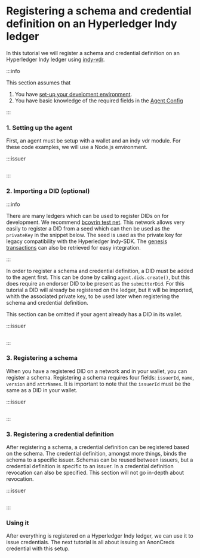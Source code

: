 # Registering a schema and credential definition on an Hyperledger Indy ledger

In this tutorial we will register a schema and credential definition on an Hyperledger Indy ledger using [indy-vdr](https://github.com/hyperledger/indy-vdr).

:::info

This section assumes that

1. You have [set-up your develoment environment](../getting-started).
1. You have basic knowledge of the required fields in the [Agent Config](./agent-config)

:::

### 1. Setting up the agent

First, an agent must be setup with a wallet and an indy vdr module. For these code examples, we will use a Node.js environment.

:::issuer

```typescript showLineNumbers register-schema-and-cred-def.ts section-1

```

:::

### 2. Importing a DID (optional)

:::info

There are many ledgers which can be used to register DIDs on for development. We recommend [bcovrin test net](http://test.bcovrin.vonx.io/). This network allows very easily to register a DID from a seed which can then be used as the `privateKey` in the snippet below. The seed is used as the private key for legacy compatibility with the Hyperledger Indy-SDK. The [genesis transactions](http://test.bcovrin.vonx.io/genesis) can also be retrieved for easy integration.

:::

In order to register a schema and credential definition, a DID must be added to the agent first. This can be done by caling `agent.dids.create()`, but this does require an endorser DID to be present as the `submitterDid`. For this tutorial a DID will already be registered on the ledger, but it will be imported, whith the associated private key, to be used later when registering the schema and credential definition.

This section can be omitted if your agent already has a DID in its wallet.

:::issuer

```typescript showLineNumbers register-schema-and-cred-def.ts section-2

```

:::

### 3. Registering a schema

When you have a registered DID on a network and in your wallet, you can register a schema. Registering a schema requires four fields: `issuerId`, `name`, `version` and `attrNames`. It is important to note that the `issuerId` must be the same as a DID in your wallet.

:::issuer

```typescript showLineNumbers register-schema-and-cred-def.ts section-3

```

:::

### 3. Registering a credential definition

After registering a schema, a credential definition can be registered based on the schema. The credential definition, amongst more things, binds the schema to a specific issuer. Schemas can be reused between issuers, but a credential definition is specific to an issuer. In a credential definition revocation can also be specified. This section will not go in-depth about revocation.

:::issuer

```typescript showLineNumbers register-schema-and-cred-def.ts section-4

```

:::

### Using it

After everything is registered on a Hyperledger Indy ledger, we can use it to issue credentials. The next tutorial is all about issuing an AnonCreds credential with this setup.
